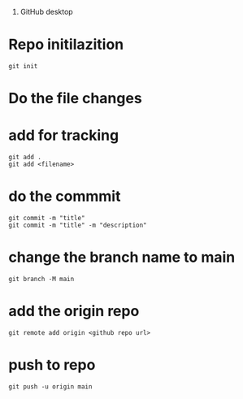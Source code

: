 1. GitHub desktop

# Repo initilazition
```
git init
```

# Do the file changes

# add for tracking
```
git add .
git add <filename>
```

# do the commmit
```
git commit -m "title"
git commit -m "title" -m "description"
```

# change the branch name to main
```
git branch -M main
```

# add the origin repo
```
git remote add origin <github repo url>
```

# push to repo
```
git push -u origin main
```